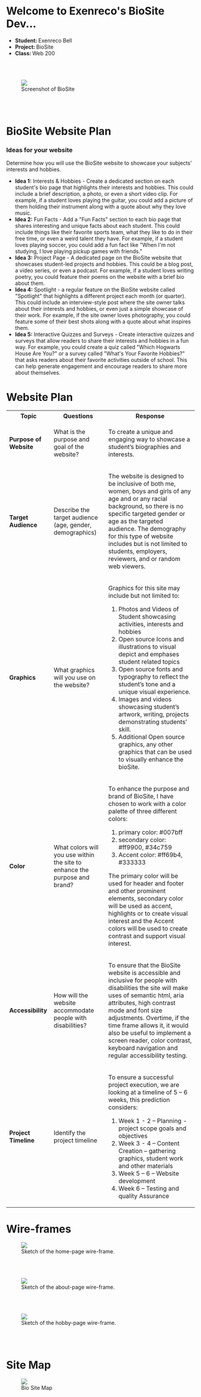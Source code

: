 # Welcome to Exenreco's BioSite Dev...

<ul>
    <li><b>Student: </b>Exenreco Bell</li>
    <li><b>Project: </b>BioSite</li>
    <li><b>Class: </b>Web 200</li>
</ul>

<br><br>

<figure>
    <img src="./images/screenshot.png">
    <figcaption>Screenshot of BioSite</figcaption>
</figure>

<br><br>

# BioSite Website Plan

<h3>Ideas for your website</h3>
<p>
    Determine how you will use the BioSite website to showcase your subjects’ interests and hobbies.
</p>

<ul>
    <li>
        <b>Idea 1:</b> Interests & Hobbies - Create a dedicated section on each student's bio page that highlights their interests and hobbies. This could include a brief description, a photo, or even a short video clip. For example, if a student loves playing the guitar, you could add a picture of them holding their instrument along with a quote about why they love music.
    </li>
    <li>
        <b>Idea 2:</b>  Fun Facts - Add a "Fun Facts" section to each bio page that shares interesting and unique facts about each student. This could include things like their favorite sports team, what they like to do in their free time, or even a weird talent they have. For example, if a student loves playing soccer, you could add a fun fact like "When I'm not studying, I love playing pickup games with friends."
    </li>
    <li>
        <b>Idea 3:</b> Project Page - A dedicated page on the BioSite website that showcases student-led projects and hobbies. This could be a blog post, a video series, or even a podcast. For example, if a student loves writing poetry, you could feature their poems on the website with a brief bio about them.
    </li>
    <li>
        <b>Idea 4:</b> Spotlight - a regular feature on the BioSite website called "Spotlight" that highlights a different project each month (or quarter). This could include an interview-style post where the site owner talks about their interests and hobbies, or even just a simple showcase of their work. For example, if the site owner loves photography, you could feature some of their best shots along with a quote about what inspires them.
    </li>
    <li>
        <b>Idea 5:</b> Interactive Quizzes and Surveys - Create interactive quizzes and surveys that allow readers to share their interests and hobbies in a fun way. For example, you could create a quiz called "Which Hogwarts House Are You?" or a survey called "What's Your Favorite Hobbies?" that asks readers about their favorite activities outside of school. This can help generate engagement and encourage readers to share more about themselves.
    </li>
</ul>

# Website Plan
<table>
    <tr>
        <th><b>Topic</b></th>
        <th><b>Questions</b></th>
        <th><b>Response</b></th>
    </tr>
    <tr>
        <td><b>Purpose of Website</b></td>
        <td>
            <p>What is the purpose and goal of the website?</p>
        </td>
        <td>
            <p>To create a unique and engaging way to showcase a student’s biographies and interests.</p>
        </td>
    </tr>
    <tr>
        <td><b>Target Audience</b></td>
        <td>
            <p>Describe the target audience (age, gender, demographics)</p>
        </td>
        <td>
            <p>
                The website is designed to be inclusive of both me, women, boys and girls of any age and or any racial background, so there is no specific targeted gender or age as the targeted audience. The demography for this type of website includes but is not limited to students, employers, reviewers, and or random web viewers.
            </p>
        </td>
    </tr>
    <tr>
        <td><b>Graphics</b></td>
        <td>
            <p>What graphics will you use on the website?</p>
        </td>
        <td>
            <p>Graphics for this site may include but not limited to:</p>
            <ol>
                <li>Photos and Videos of Student showcasing activities, interests and hobbies</li>
                <li>Open source Icons and illustrations to visual depict and emphases student related topics</li>
                <li>Open source fonts and typography to reflect the student’s tone and a unique visual experience.</li>
                <li>Images and videos showcasing student’s artwork, writing, projects demonstrating students’ skill.</li>
                <li>Additional Open source graphics, any other graphics that can be used to visually enhance the bioSite.</li>
            </ol>
        </td>
    </tr>
    <tr>
        <td><b>Color</b></td>
        <td>
            <p>What colors will you use within the site to enhance the purpose and brand?</p>
        </td>
        <td>
            <p>
                To enhance the purpose and brand of BioSite, I have chosen to work with a color palette of three different colors:
            </p>
            <ol>
                <li>primary color:  #007bff</li>
                <li>secondary color: #ff9900, #34c759</li>
                <li>Accent color: #ff69b4, #333333</li>
            </ol>
            <p>
                The primary color will be used for header and footer and other prominent elements, secondary color will be used as accent, highlights or to create visual interest and the Accent colors will be used to create contrast and support visual interest.
            </p>
        </td>
    </tr>
    <tr>
        <td><b>Accessibility</b></td>
        <td>
            <p>How will the website accommodate people with disabilities?</p>
        </td>
        <td>
            <p>
                To ensure that the BioSite website is accessible and inclusive for people with disabilities the site will make uses of semantic html, aria attributes, high contrast mode and font size adjustments. Overtime, if the time frame allows it, it would also be useful to implement a screen reader, color contrast, keyboard navigation and regular accessibility testing.
            </p>
        </td>
    </tr>
    <tr>
        <td><b>Project Timeline</b></td>
        <td>
            <p>Identify the project timeline</p>
        </td>
        <td>
            <p>
                To ensure a successful project execution, we are looking at a timeline of 5 – 6 weeks, this prediction considers:
            </p>
            <ol>
                <li>Week 1 - 2 – Planning - project scope goals and objectives</li>
                <li>Week 3 - 4 – Content Creation – gathering graphics, student work and other materials</li>
                <li>Week 5 – 6 – Website development</li>
                <li>Week 6 – Testing and quality Assurance</li>
            </ol>
        </td>
    </tr>
</table>

# Wire-frames

<figure>
    <img src="./images/wire-frame-home-page.png">
    <figcaption>Sketch of the home-page wire-frame.</figcaption>
</figure>

<br><br>

<figure>
    <img src="./images/wire-frame-about-page.png">
    <figcaption>Sketch of the about-page wire-frame.</figcaption>
</figure>

<br><br>

<figure>
    <img src="./images/wire-frame-hobby-page.png">
    <figcaption>Sketch of the hobby-page wire-frame.</figcaption>
</figure>

<br><br>

# Site Map

<figure>
    <img src="./images/sitemap.png">
    <figcaption>Bio Site Map</figcaption>
</figure>